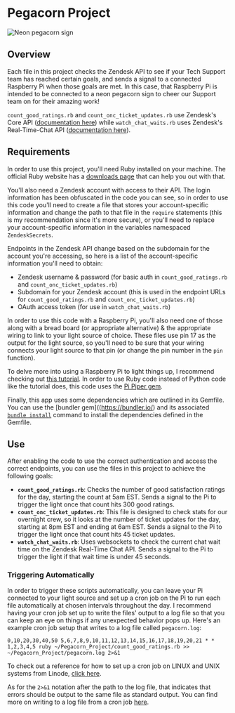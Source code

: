 # Pegacorn Project #

![Neon pegacorn sign](https://d1nvcfeljt87mm.cloudfront.net/items/271C0r422B013L1z0T0P/Image%202018-07-09%20at%2010.01.59%20PM.png?X-CloudApp-Visitor-Id=d596462286e4c525c1c75b475db911c0&v=de49e146)

## Overview ##
Each file in this project checks the Zendesk API to see if your Tech Support team has reached certain goals, and sends a signal to a connected Raspberry Pi when those goals are met.
In this case, that Raspberry Pi is intended to be connected to a neon pegacorn sign to cheer our Support team on for their amazing work!

`count_good_ratings.rb` and `count_onc_ticket_updates.rb` use Zendesk's Core API ([documentation here](https://developer.zendesk.com/rest_api/docs/core/introduction)) 
while `watch_chat_waits.rb` uses Zendesk's Real-Time-Chat API ([documentation here](https://developer.zendesk.com/rest_api/docs/chat/apis)).

## Requirements ##
In order to use this project, you'll need Ruby installed on your machine.  The official Ruby website has a [downloads page](https://www.ruby-lang.org/en/downloads/) that can help you out with that.

You'll also need a Zendesk account with access to their API. The login information has been obfuscated in the code you can see, so in order to use this code
you'll need to create a file that stores your account-specific information and change the path to that file in the `require` statements (this is my recommendation since it's more secure), or you'll need to
replace your account-specific information in the variables namespaced `ZendeskSecrets`.  

Endpoints in the Zendesk API change based on the subdomain for the account you're accessing, so here is a list of the account-specific information you'll need to obtain:

* Zendesk username & password (for basic auth in `count_good_ratings.rb` and `count_onc_ticket_updates.rb`)
* Subdomain for your Zendesk account (this is used in the endpoint URLs for `count_good_ratings.rb` and `count_onc_ticket_updates.rb`) 
* OAuth access token (for use in `watch_chat_waits.rb`)

In order to use this code with a Raspberry Pi, you'll also need one of those along with a bread board (or appropriate alternative) & the appropriate wiring to link to your light source of choice.
These files use pin 17 as the output for the light source, so you'll need to be sure that your wiring connects your light source to that pin (or change the pin number in the `pin` function).  

To delve more into using a Raspberry Pi to light things up, I recommend checking out [this tutorial](https://thepihut.com/blogs/raspberry-pi-tutorials/27968772-turning-on-an-led-with-your-raspberry-pis-gpio-pins).
In order to use Ruby code instead of Python code like the tutorial does, this code uses the [Pi Piper gem](https://github.com/jwhitehorn/pi_piper).

Finally, this app uses some dependencies which are outlined in its Gemfile.  You can use the [bundler gem]((https://bundler.io/) and its associated 
[`bundle install`](https://bundler.io/v1.16/man/bundle-install.1.html) command to install the dependencies defined in the Gemfile.

## Use ##
After enabling the code to use the correct authentication and access the correct endpoints, you can use the files in this project to achieve the following goals:

* **`count_good_ratings.rb`**: Checks the number of good satisfaction ratings for the day, starting the count at 5am EST.  Sends a signal to the Pi to trigger the light once that count hits 300 good ratings.
* **`count_onc_ticket_updates.rb`**: This file is designed to check stats for our overnight crew, so it looks at the number  of ticket updates for the day, starting at 8pm EST and ending at 6am EST.  Sends a signal to the Pi to trigger the light once that count hits 45 ticket updates.
* **`watch_chat_waits.rb`**: Uses websockets to check the current chat wait time on the Zendesk Real-Time Chat API.  Sends a signal to the Pi to trigger the light if that wait time is under 45 seconds.

### Triggering Automatically ###
In order to trigger these scripts automatically, you can leave your Pi connected to your light source and set up a cron job on the Pi to run each file automatically at chosen intervals throughout the day.
I recommend having your cron job set up to write the files' output to a log file so that you can keep an eye on things if any unexpected behavior pops up. Here's an example cron job setup that writes to a log file called 
`pegacorn.log`: 

`0,10,20,30,40,50 5,6,7,8,9,10,11,12,13,14,15,16,17,18,19,20,21 * * 1,2,3,4,5 ruby ~/Pegacorn_Project/count_good_ratings.rb >> ~/Pegacorn_Project/pegacorn.log 2>&1`

To check out a reference for how to set up a cron job on LINUX and UNIX systems from Linode, [click here](https://www.linode.com/docs/tools-reference/tools/schedule-tasks-with-cron/). 

As for the `2>&1` notation after the path to the log file, that indicates that errors should be output to the same file as standard output.  You can find more on writing to a log file from a cron
job [here](https://www.thegeekstuff.com/2012/07/crontab-log/).





